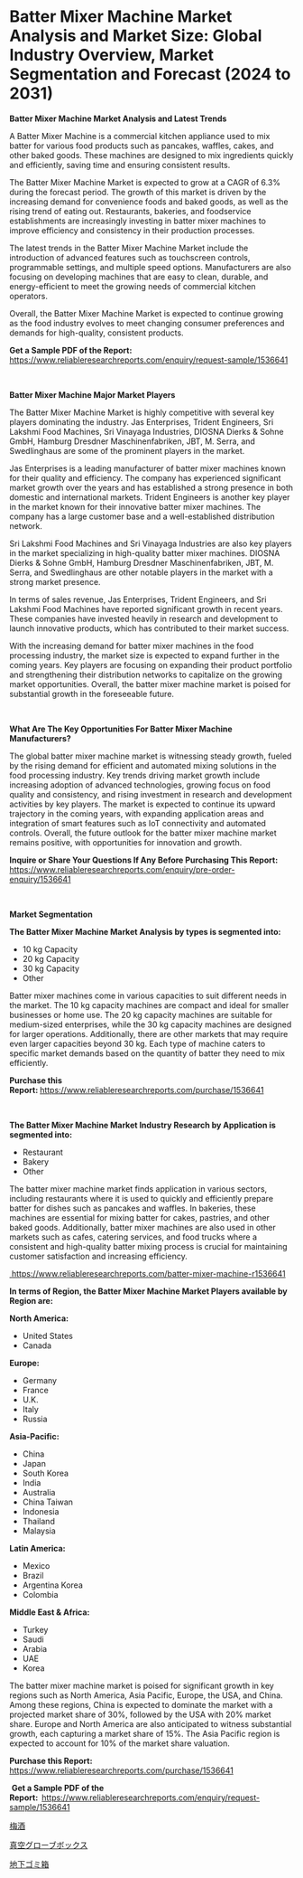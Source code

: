 <p><h1>Batter Mixer Machine Market Analysis and Market Size: Global Industry Overview, Market Segmentation and Forecast (2024 to 2031)</h1></p><p><strong>Batter Mixer Machine Market Analysis and Latest Trends</strong></p>
<p><p>A Batter Mixer Machine is a commercial kitchen appliance used to mix batter for various food products such as pancakes, waffles, cakes, and other baked goods. These machines are designed to mix ingredients quickly and efficiently, saving time and ensuring consistent results.</p><p>The Batter Mixer Machine Market is expected to grow at a CAGR of 6.3% during the forecast period. The growth of this market is driven by the increasing demand for convenience foods and baked goods, as well as the rising trend of eating out. Restaurants, bakeries, and foodservice establishments are increasingly investing in batter mixer machines to improve efficiency and consistency in their production processes.</p><p>The latest trends in the Batter Mixer Machine Market include the introduction of advanced features such as touchscreen controls, programmable settings, and multiple speed options. Manufacturers are also focusing on developing machines that are easy to clean, durable, and energy-efficient to meet the growing needs of commercial kitchen operators.</p><p>Overall, the Batter Mixer Machine Market is expected to continue growing as the food industry evolves to meet changing consumer preferences and demands for high-quality, consistent products.</p></p>
<p><strong>Get a Sample PDF of the Report:&nbsp;</strong> <a href="https://www.reliableresearchreports.com/enquiry/request-sample/1536641">https://www.reliableresearchreports.com/enquiry/request-sample/1536641</a></p>
<p>&nbsp;</p>
<p><strong>Batter Mixer Machine Major Market Players</strong></p>
<p><p>The Batter Mixer Machine Market is highly competitive with several key players dominating the industry. Jas Enterprises, Trident Engineers, Sri Lakshmi Food Machines, Sri Vinayaga Industries, DIOSNA Dierks & Sohne GmbH, Hamburg Dresdner Maschinenfabriken, JBT, M. Serra, and Swedlinghaus are some of the prominent players in the market.</p><p>Jas Enterprises is a leading manufacturer of batter mixer machines known for their quality and efficiency. The company has experienced significant market growth over the years and has established a strong presence in both domestic and international markets. Trident Engineers is another key player in the market known for their innovative batter mixer machines. The company has a large customer base and a well-established distribution network.</p><p>Sri Lakshmi Food Machines and Sri Vinayaga Industries are also key players in the market specializing in high-quality batter mixer machines. DIOSNA Dierks & Sohne GmbH, Hamburg Dresdner Maschinenfabriken, JBT, M. Serra, and Swedlinghaus are other notable players in the market with a strong market presence.</p><p>In terms of sales revenue, Jas Enterprises, Trident Engineers, and Sri Lakshmi Food Machines have reported significant growth in recent years. These companies have invested heavily in research and development to launch innovative products, which has contributed to their market success.</p><p>With the increasing demand for batter mixer machines in the food processing industry, the market size is expected to expand further in the coming years. Key players are focusing on expanding their product portfolio and strengthening their distribution networks to capitalize on the growing market opportunities. Overall, the batter mixer machine market is poised for substantial growth in the foreseeable future.</p></p>
<p>&nbsp;</p>
<p><strong>What Are The Key Opportunities For Batter Mixer Machine Manufacturers?</strong></p>
<p><p>The global batter mixer machine market is witnessing steady growth, fueled by the rising demand for efficient and automated mixing solutions in the food processing industry. Key trends driving market growth include increasing adoption of advanced technologies, growing focus on food quality and consistency, and rising investment in research and development activities by key players. The market is expected to continue its upward trajectory in the coming years, with expanding application areas and integration of smart features such as IoT connectivity and automated controls. Overall, the future outlook for the batter mixer machine market remains positive, with opportunities for innovation and growth.</p></p>
<p><strong>Inquire or Share Your Questions If Any Before Purchasing This Report:</strong> <a href="https://www.reliableresearchreports.com/enquiry/pre-order-enquiry/1536641">https://www.reliableresearchreports.com/enquiry/pre-order-enquiry/1536641</a></p>
<p>&nbsp;</p>
<p><strong>Market Segmentation</strong></p>
<p><strong>The Batter Mixer Machine Market Analysis by types is segmented into:</strong></p>
<p><ul><li>10 kg Capacity</li><li>20 kg Capacity</li><li>30 kg Capacity</li><li>Other</li></ul></p>
<p><p>Batter mixer machines come in various capacities to suit different needs in the market. The 10 kg capacity machines are compact and ideal for smaller businesses or home use. The 20 kg capacity machines are suitable for medium-sized enterprises, while the 30 kg capacity machines are designed for larger operations. Additionally, there are other markets that may require even larger capacities beyond 30 kg. Each type of machine caters to specific market demands based on the quantity of batter they need to mix efficiently.</p></p>
<p><strong>Purchase this Report:&nbsp;</strong><a href="https://www.reliableresearchreports.com/purchase/1536641">https://www.reliableresearchreports.com/purchase/1536641</a></p>
<p>&nbsp;</p>
<p><strong>The Batter Mixer Machine Market Industry Research by Application is segmented into:</strong></p>
<p><ul><li>Restaurant</li><li>Bakery</li><li>Other</li></ul></p>
<p><p>The batter mixer machine market finds application in various sectors, including restaurants where it is used to quickly and efficiently prepare batter for dishes such as pancakes and waffles. In bakeries, these machines are essential for mixing batter for cakes, pastries, and other baked goods. Additionally, batter mixer machines are also used in other markets such as cafes, catering services, and food trucks where a consistent and high-quality batter mixing process is crucial for maintaining customer satisfaction and increasing efficiency.</p></p>
<p><a href="https://www.reliableresearchreports.com/batter-mixer-machine-r1536641">&nbsp;https://www.reliableresearchreports.com/batter-mixer-machine-r1536641</a></p>
<p><strong>In terms of Region, the Batter Mixer Machine Market Players available by Region are:</strong></p>
<p>
    <p> <strong> North America: </strong>
        <ul>
            <li>United States</li>
            <li>Canada</li>
        </ul>
        </p> 
    <p> <strong> Europe: </strong>
        <ul>
            <li>Germany</li>
            <li>France</li>
            <li>U.K.</li>
            <li>Italy</li>
            <li>Russia</li>
        </ul>
        </p> 
    <p> <strong> Asia-Pacific: </strong>
        <ul>
            <li>China</li>
            <li>Japan</li>
            <li>South Korea</li>
            <li>India</li>
            <li>Australia</li>
            <li>China Taiwan</li>
            <li>Indonesia</li>
            <li>Thailand</li>
            <li>Malaysia</li>
        </ul>
        </p> 
    <p> <strong> Latin America: </strong>
        <ul>
            <li>Mexico</li>
            <li>Brazil</li>
            <li>Argentina Korea</li>
            <li>Colombia</li>
        </ul>
        </p> 
    <p> <strong> Middle East & Africa: </strong>
        <ul>
            <li>Turkey</li>
            <li>Saudi</li>
            <li>Arabia</li>
            <li>UAE</li>
            <li>Korea</li>
        </ul>
    </p>
    </p>
<p><p>The batter mixer machine market is poised for significant growth in key regions such as North America, Asia Pacific, Europe, the USA, and China. Among these regions, China is expected to dominate the market with a projected market share of 30%, followed by the USA with 20% market share. Europe and North America are also anticipated to witness substantial growth, each capturing a market share of 15%. The Asia Pacific region is expected to account for 10% of the market share valuation.</p></p>
<p><strong>Purchase this Report: </strong><a href="https://www.reliableresearchreports.com/purchase/1536641">https://www.reliableresearchreports.com/purchase/1536641</a></p>
<p>&nbsp;<strong>Get a Sample PDF of the Report:&nbsp;&nbsp;</strong><a href="https://www.reliableresearchreports.com/enquiry/request-sample/1536641">https://www.reliableresearchreports.com/enquiry/request-sample/1536641</a></p>
<p><strong></strong></p>
<p><p><a href="https://github.com/marbadji/Market-Research-Report-List-1/blob/main/275389636560.md">梅酒</a></p><p><a href="https://github.com/decker5351/Market-Research-Report-List-1/blob/main/413037836562.md">真空グローブボックス</a></p><p><a href="https://github.com/KaydenJohns1964/Market-Research-Report-List-1/blob/main/399727536561.md">地下ゴミ箱</a></p></p>